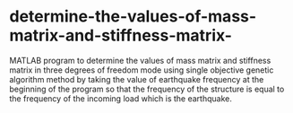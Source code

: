 # determine-the-values-of-mass-matrix-and-stiffness-matrix-
MATLAB program to determine the values of mass matrix and stiffness matrix in three degrees of freedom mode using single objective genetic algorithm method by taking the value of earthquake frequency at the beginning of the program so that the frequency of the structure is equal to the frequency of the incoming load which is the earthquake.
